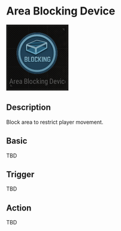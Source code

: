 # Area Blocking Device

![AreaBlocking Icon](../images/DeviceIcons/Device_AreaBlocking.png)

## Description

Block area to restrict player movement.

## Basic

TBD

## Trigger

TBD

## Action

TBD
